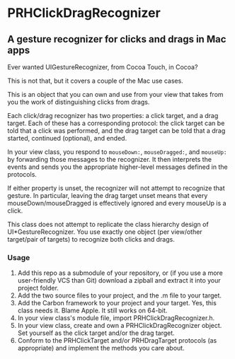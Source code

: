 # PRHClickDragRecognizer
## A gesture recognizer for clicks and drags in Mac apps

Ever wanted UIGestureRecognizer, from Cocoa Touch, in Cocoa?

This is not that, but it covers a couple of the Mac use cases.

This is an object that you can own and use from your view that takes from you the work of distinguishing clicks from drags.

Each click/drag recognizer has two properties: a click target, and a drag target. Each of these has a corresponding protocol: the click target can be told that a click was performed, and the drag target can be told that a drag started, continued (optional), and ended.

In your view class, you respond to `mouseDown:`, `mouseDragged:`, and `mouseUp:` by forwarding those messages to the recognizer. It then interprets the events and sends you the appropriate higher-level messages defined in the protocols.

If either property is unset, the recognizer will not attempt to recognize that gesture. In particular, leaving the drag target unset means that every mouseDown/mouseDragged is effectively ignored and every mouseUp is a click.

This class does not attempt to replicate the class hierarchy design of UI*GestureRecognizer. You use exactly one object (per view/other target/pair of targets) to recognize both clicks and drags.

### Usage
1. Add this repo as a submodule of your repository, or (if you use a more user-friendly VCS than Git) download a zipball and extract it into your project folder.
2. Add the two source files to your project, and the .m file to your target.
3. Add the Carbon framework to your project and your target. Yes, this class needs it. Blame Apple. It still works on 64-bit.
4. In your view class's module file, import PRHClickDragRecognizer.h.
5. In your view class, create and own a PRHClickDragRecognizer object. Set yourself as the click target and/or the drag target.
6. Conform to the PRHClickTarget and/or PRHDragTarget protocols (as appropriate) and implement the methods you care about.
